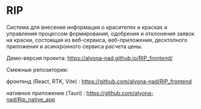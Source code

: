 # RIP
Система для внесения информации о красителях и красках и управления процессом формирования, одобрения и отклонения заявок на краски, состоящая из веб-сервиса, веб-приложения, десктопного приложения и асинхронного сервиса расчета цены.

Демо-версия проекта:  https://alyona-nad.github.io/RIP_frontend/

Смежные репозитории:

фронтенд (React, RTK, Vite) : https://github.com/alyona-nad/RIP_frontend

нативное приложение (Tauri) : https://github.com/alyona-nad/Rip_native_app
